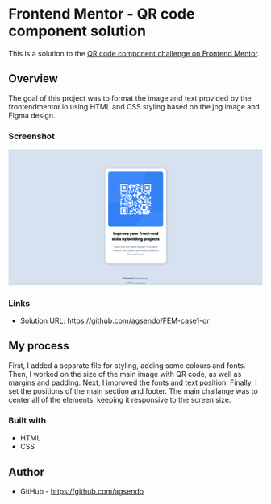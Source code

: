 # Frontend Mentor - QR code component solution
This is a solution to the [QR code component challenge on Frontend Mentor](https://www.frontendmentor.io/challenges/qr-code-component-iux_sIO_H). 

## Overview
The goal of this project was to format the image and text provided by the frontendmentor.io using HTML and CSS styling based on the jpg image and Figma design.

### Screenshot
![](./screenshot.png)

### Links
- Solution URL: https://github.com/agsendo/FEM-case1-qr

## My process
First, I added a separate file for styling, adding some colours and fonts.
Then, I worked on the size of the main image with QR code, as well as margins and padding.
Next, I improved the fonts and text position.
Finally, I set the positions of the main section and footer. The main challange was to center all of the elements, keeping it responsive to the screen size.

### Built with
- HTML
- CSS

## Author
- GitHub - https://github.com/agsendo